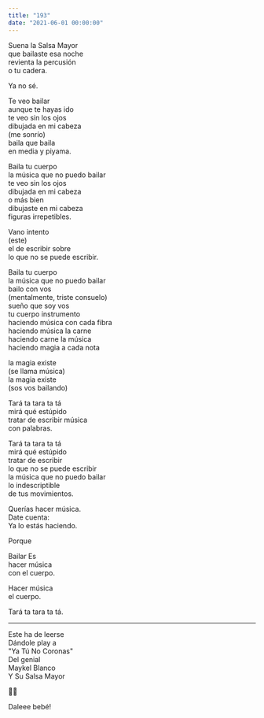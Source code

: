 ```yaml
---
title: "193"
date: "2021-06-01 00:00:00"
---
```


Suena la Salsa Mayor\
que bailaste esa noche\
revienta la percusión\
o tu cadera.

Ya no sé.

Te veo bailar\
aunque te hayas ido\
te veo sin los ojos\
dibujada en mi cabeza\
(me sonrío)\
baila que baila\
en media y piyama.

Baila tu cuerpo\
la música que no puedo bailar\
te veo sin los ojos\
dibujada en mi cabeza\
o más bien\
dibujaste en mi cabeza\
figuras irrepetibles.

Vano intento\
(este)\
el de escribir sobre\
lo que no se puede escribir.

Baila tu cuerpo\
la música que no puedo bailar\
bailo con vos\
(mentalmente, triste consuelo)\
sueño que soy vos\
tu cuerpo instrumento\
haciendo música con cada fibra\
haciendo música la carne\
haciendo carne la música\
haciendo magia a cada nota

la magia existe\
(se llama música)\
la magia existe\
(sos vos bailando)

Tará ta tara ta tá\
mirá qué estúpido\
tratar de escribir música\
con palabras.

Tará ta tara ta tá\
mirá qué estúpido\
tratar de escribir\
lo que no se puede escribir\
la música que no puedo bailar\
lo indescriptible\
de tus movimientos.

Querías hacer música.\
Date cuenta:\
Ya lo estás haciendo.

Porque

Bailar Es\
hacer música\
con el cuerpo.

Hacer música\
el cuerpo.

Tará ta tara ta tá.

---

Este ha de leerse\
Dándole play a\
"Ya Tú No Coronas"\
Del genial\
Maykel Blanco\
Y Su Salsa Mayor

💃🏻

Daleee bebé!